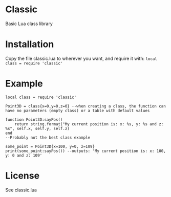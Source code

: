 # Classic

Basic Lua class library

# Installation

Copy the file classic.lua to wherever you want, and require it with:
`local class = require 'classic'`

# Example
```
local class = require 'classic'

Point3D = class{x=0,y=0,z=0} --when creating a class, the function can have no parameters (empty class) or a table with default values

function Point3D:sayPos()
    return string.format("My current position is: x: %s, y: %s and z: %s", self.x, self.y, self.z)
end
--Probably not the best class example

some_point = Point3D{x=100, y=0, z=109}
print(some_point:sayPos()) --outputs: 'My current position is: x: 100, y: 0 and z: 109'
```

# License

See classic.lua

